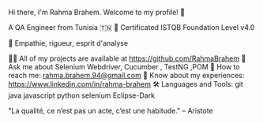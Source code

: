 Hi there, I'm Rahma Brahem. Welcome to my profile! 👋

A QA Engineer from Tunisia 🇹🇳
🎯 Certificated ISTQB Foundation Level v4.0

🧠 Empathie, rigueur, esprit d'analyse

👨‍💻 All of my projects are available at
https://github.com/RahmaBrahem
💬 Ask me about Selenium Webdriver, Cucumber , TestNG ,POM
📧 How to reach me: rahma.brahem.94@gmail.com
📑 Know about my experiences:
https://www.linkedin.com/in/rahma-brahem
🛠 Languages and Tools:
git java javascript python selenium Eclipse-Dark 

"La qualité, ce n’est pas un acte, c’est une habitude." – Aristote

